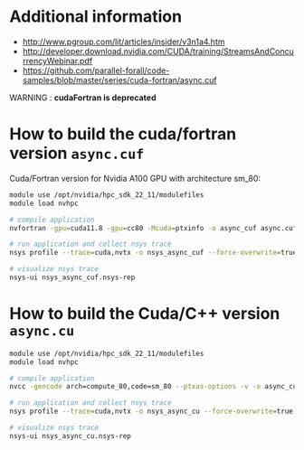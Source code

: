 # Additional information

- http://www.pgroup.com/lit/articles/insider/v3n1a4.htm
- http://developer.download.nvidia.com/CUDA/training/StreamsAndConcurrencyWebinar.pdf
- https://github.com/parallel-forall/code-samples/blob/master/series/cuda-fortran/async.cuf

WARNING : **cudaFortran is deprecated**

# How to build the cuda/fortran version `async.cuf`

Cuda/Fortran version for Nvidia A100 GPU with architecture sm_80:

```bash
module use /opt/nvidia/hpc_sdk_22_11/modulefiles
module load nvhpc

# compile application
nvfortran -gpu=cuda11.8 -gpu=cc80 -Mcuda=ptxinfo -o async_cuf async.cuf

# run application and collect nsys trace
nsys profile --trace=cuda,nvtx -o nsys_async_cuf --force-overwrite=true ./async_cuf

# visualize nsys trace
nsys-ui nsys_async_cuf.nsys-rep
```

# How to build the Cuda/C++ version `async.cu`

```bash
module use /opt/nvidia/hpc_sdk_22_11/modulefiles
module load nvhpc

# compile application
nvcc -gencode arch=compute_80,code=sm_80 --ptxas-options -v -o async_cu async.cu

# run application and collect nsys trace
nsys profile --trace=cuda,nvtx -o nsys_async_cu --force-overwrite=true ./async_cu

# visualize nsys trace
nsys-ui nsys_async_cu.nsys-rep
```
